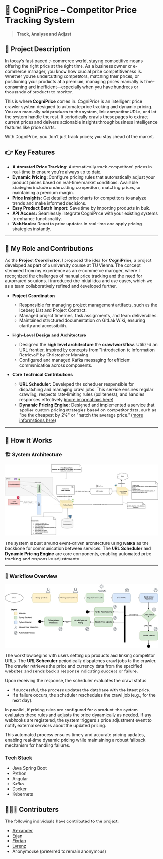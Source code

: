 # 🧠 CogniPrice – Competitor Price Tracking System

> **Track, Analyse and Adjust**

## 📜 Project Description

In today’s fast-paced e-commerce world, staying competitive means offering the right price at the right time. As a business owner or e-commerce manager, you know how crucial price competitiveness is. Whether you’re undercutting competitors, matching their prices, or positioning your products at a premium, managing prices manually is time-consuming and inefficient—especially when you have hundreds or thousands of products to monitor.

This is where **CogniPrice** comes in. CogniPrice is an intelligent price crawler system designed to automate price tracking and dynamic pricing. You can manually add products to the system, link competitor URLs, and let the system handle the rest. It periodically crawls these pages to extract current prices and delivers actionable insights through business intelligence features like price charts.

With CogniPrice, you don’t just track prices; you stay ahead of the market.

## 👉 Key Features

- **Automated Price Tracking:** Automatically track competitors' prices in real-time to ensure you’re always up to date.
- **Dynamic Pricing:** Configure pricing rules that automatically adjust your product prices based on real-time market conditions. Available strategies include undercutting competitors, matching prices, or maintaining a premium margin.
- **Price Insights:** Get detailed price charts for competitors to analyze trends and make informed decisions.
- **Easy Product Batch Import:** Save time by importing products in bulk.
- **API Access:** Seamlessly integrate CogniPrice with your existing systems to enhance functionality.
- **WebHooks:** React to price updates in real time and apply pricing strategies instantly.

---

## 🙋 My Role and Contributions  

As the **Project Coordinator**, I proposed the idea for **CogniPrice**, a project developed as part of a university course at TU Vienna. The concept stemmed from my experience as an e-commerce manager, where I recognized the challenges of manual price tracking and the need for automated solutions. I introduced the initial idea and use cases, which we as a team collaboratively refined and developed further.

- **Project Coordination**  
  -	Respnosible for managing project management artifacts, such as the Iceberg List and Project Contract.
  - Managed project timelines, task assignments, and team deliverables.  
  - Maintained structured documentation on GitLab Wiki, ensuring clarity and accessibility.  

- **High-Level Design and Architecture**  
  - Designed the **high level architecture** the **crawl workflow**. Utilized an URL frontier, inspired by concepts from "Introduction to Information Retrieval" by Christopher Manning.  
  - Configured and managed Kafka messaging for efficient communication across components.  

- **Core Technical Contributions**  
  - **URL Scheduler:** Developed the scheduler responsible for dispatching and managing crawl jobs. This service ensures regular crawling, respects rate-limiting rules (politeness), and handles responses effectively ([more informations here](docs/scheduler.md)).  
  - **Dynamic Pricing Engine:** Designed and implemented a service that applies custom pricing strategies based on competitor data, such as "be the cheapest by 2%" or "match the average price." ([more informations here](docs/dynamic_pricing.md))

---

## 🔧 How It Works  

### 🏗️  System Architecture  

![Architecture](docs/images/high-level-architecture-price-crawler.jpg)  

The system is built around event-driven architecture using **Kafka** as the backbone for communication between services. The **URL Scheduler** and **Dynamic Pricing Engine** are core components, enabling automated price tracking and responsive adjustments.  

---

### 🔄 Workflow Overview  

![Workflow Diagram](docs/images/system-workflow-diagram.jpg)  

The workflow begins with users setting up products and linking competitor URLs. The **URL Scheduler** periodically dispatches crawl jobs to the crawler. The crawler retrieves the price and currency data from the specified websites and sends back a response indicating success or failure.

Upon receiving the response, the scheduler evaluates the crawl status:
- If successful, the process updates the database with the latest price.
- If a failure occurs, the scheduler reschedules the crawl job (e.g., for the next day).

In parallel, if pricing rules are configured for a product, the system evaluates these rules and adjusts the price dynamically as needed. If any webhooks are registered, the system triggers a price adjustment event to notify external services about the updated pricing.

This automated process ensures timely and accurate pricing updates, enabling real-time dynamic pricing while maintaining a robust fallback mechanism for handling failures.

### Tech Stack

- Java Spring Boot
- Python
- Angular
- Kafka
- Docker
- Kubernets

## 🧑‍🤝‍🧑 Contributers

The following individuals have contributed to the project:

- [Alexander](https://github.com/AlexJS6)
- [Erjan](https://github.com/erjan2001)
- [Florian](https://github.com/OrangeJupiter09)
- [Lorenz](https://github.com/lorenzhoerb)
- Anonymouse (preferred to remain anonymous)

